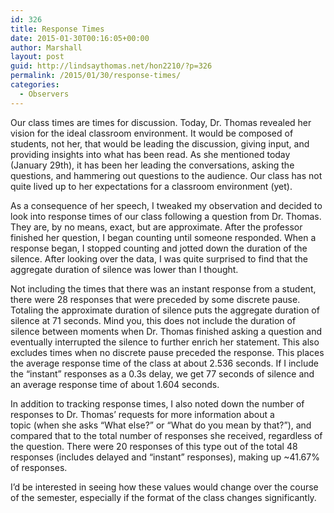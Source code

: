 ```yaml
---
id: 326
title: Response Times
date: 2015-01-30T00:16:05+00:00
author: Marshall
layout: post
guid: http://lindsaythomas.net/hon2210/?p=326
permalink: /2015/01/30/response-times/
categories:
  - Observers
---
```

Our class times are times for discussion. Today, Dr. Thomas revealed her vision for the ideal classroom environment. It would be composed of students, not her, that would be leading the discussion, giving input, and providing insights into what has been read. As she mentioned today (January 29th), it has been her leading the conversations, asking the questions, and hammering out questions to the audience. Our class has not quite lived up to her expectations for a classroom environment (yet).

As a consequence of her speech, I tweaked my observation and decided to look into response times of our class following a question from Dr. Thomas. They are, by no means, exact, but are approximate. After the professor finished her question, I began counting until someone responded. When a response began, I stopped counting and jotted down the duration of the silence. After looking over the data, I was quite surprised to find that the aggregate duration of silence was lower than I thought.

Not including the times that there was an instant response from a student, there were 28 responses that were preceded by some discrete pause. Totaling the approximate duration of silence puts the aggregate duration of silence at 71 seconds. Mind you, this does not include the duration of silence between moments when Dr. Thomas finished asking a question and eventually interrupted the silence to further enrich her statement. This also excludes times when no discrete pause preceded the response. This places the average response time of the class at about 2.536 seconds. If I include the &#8220;instant&#8221; responses as a 0.3s delay, we get 77 seconds of silence and an average response time of about 1.604 seconds.

In addition to tracking response times, I also noted down the number of responses to Dr. Thomas&#8217; requests for more information about a topic (when she asks &#8220;What else?&#8221; or &#8220;What do you mean by that?&#8221;), and compared that to the total number of responses she received, regardless of the question. There were 20 responses of this type out of the total 48 responses (includes delayed and &#8220;instant&#8221; responses), making up ~41.67% of responses.

I&#8217;d be interested in seeing how these values would change over the course of the semester, especially if the format of the class changes significantly.